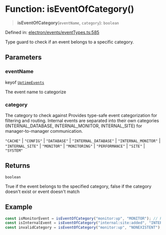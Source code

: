 # Function: isEventOfCategory()

> **isEventOfCategory**(`eventName`, `category`): `boolean`

Defined in: [electron/events/eventTypes.ts:585](https://github.com/Nick2bad4u/Uptime-Watcher/blob/3cce0c3b352c8390536ca3c7399ece50a05faf18/electron/events/eventTypes.ts#L585)

Type guard to check if an event belongs to a specific category.

## Parameters

### eventName

keyof [`UptimeEvents`](../interfaces/UptimeEvents.md)

The event name to categorize

### category

The category to check against
Provides type-safe event categorization for filtering and routing.
Internal events are separated into their own categories (INTERNAL_DATABASE,
INTERNAL_MONITOR, INTERNAL_SITE) for manager-to-manager communication.

`"CACHE"` | `"CONFIG"` | `"DATABASE"` | `"INTERNAL_DATABASE"` | `"INTERNAL_MONITOR"` | `"INTERNAL_SITE"` | `"MONITOR"` | `"MONITORING"` | `"PERFORMANCE"` | `"SITE"` | `"SYSTEM"`

## Returns

`boolean`

True if the event belongs to the specified category, false if the category doesn't exist or event doesn't match

## Example

```typescript
const isMonitorEvent = isEventOfCategory("monitor:up", "MONITOR"); // Returns true
const isInternalEvent = isEventOfCategory("internal:site:added", "INTERNAL_SITE"); // Returns true
const invalidCategory = isEventOfCategory("monitor:up", "NONEXISTENT"); // Returns false
```

